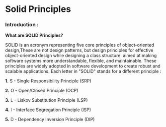 # Solid Principles

### Introduction :

**What are SOLID Principles?**

SOLID is an acronym representing five core principles of object-oriented design,These are not design patterns, but design principles for effective object-oriented design while designing a class structure. aimed at making software systems more understandable, flexible, and maintainable. These principles are widely adopted in software development to create robust and scalable applications. Each letter in "SOLID" stands for a different principle :

**1.**  S - Single Responsibility Principle (SRP)

**2.**  O - Open/Closed Principle (OCP)

**3.**  L - Liskov Substitution Principle (LSP)

**4.**  I - Interface Segregation Principle (ISP)

**5.**  D - Dependency Inversion Principle (DIP)



